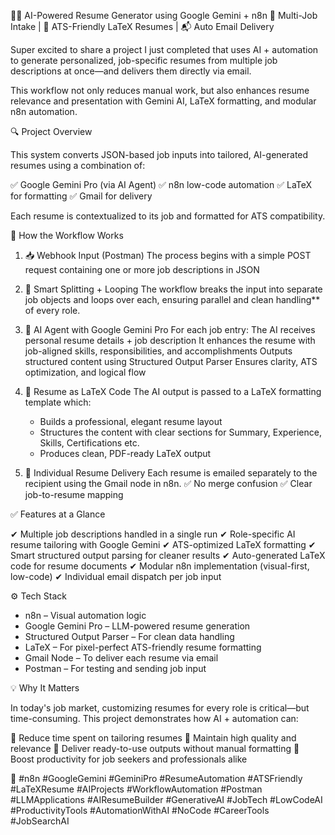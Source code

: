 📄🤖 AI-Powered Resume Generator using Google Gemini + n8n
🚀 Multi-Job Intake | 📑 ATS-Friendly LaTeX Resumes | 📬 Auto Email Delivery

Super excited to share a project I just completed that uses AI + automation to generate personalized, job-specific resumes from multiple job descriptions at once—and delivers them directly via email.

This workflow not only reduces manual work, but also enhances resume relevance and presentation with Gemini AI, LaTeX formatting, and modular n8n automation.

🔍 Project Overview

This system converts JSON-based job inputs into tailored, AI-generated resumes using a combination of:

✅ Google Gemini Pro (via AI Agent)
✅ n8n low-code automation
✅ LaTeX for formatting
✅ Gmail for delivery

Each resume is contextualized to its job and formatted for ATS compatibility.

🧩 How the Workflow Works

1. 📥 Webhook Input (Postman)
   The process begins with a simple POST request containing one or more job descriptions in JSON

2. 🔁 Smart Splitting + Looping
   The workflow breaks the input into separate job objects and loops over each, ensuring parallel and clean handling** of every role.

3. 🧠 AI Agent with Google Gemini Pro
   For each job entry:
   The AI receives personal resume details + job description
   It enhances the resume with job-aligned skills, responsibilities, and accomplishments
   Outputs structured content using Structured Output Parser
   Ensures clarity, ATS optimization, and logical flow

4. 📄 Resume as LaTeX Code
   The AI output is passed to a LaTeX formatting template which:

   * Builds a professional, elegant resume layout
   * Structures the content with clear sections for Summary, Experience, Skills, Certifications etc.
   * Produces clean, PDF-ready LaTeX output

5. 📧 Individual Resume Delivery
   Each resume is emailed separately to the recipient using the Gmail node in n8n.
   ✅ No merge confusion
   ✅ Clear job-to-resume mapping

 ✅ Features at a Glance

✔ Multiple job descriptions handled in a single run
✔ Role-specific AI resume tailoring with Google Gemini
✔ ATS-optimized LaTeX formatting
✔ Smart structured output parsing for cleaner results
✔ Auto-generated LaTeX code for resume documents
✔ Modular n8n implementation (visual-first, low-code)
✔ Individual email dispatch per job input

⚙ Tech Stack

* n8n – Visual automation logic
* Google Gemini Pro – LLM-powered resume generation
* Structured Output Parser – For clean data handling
* LaTeX – For pixel-perfect ATS-friendly resume formatting
* Gmail Node – To deliver each resume via email
* Postman – For testing and sending job input

💡 Why It Matters

In today's job market, customizing resumes for every role is critical—but time-consuming. This project demonstrates how AI + automation can:

🔹 Reduce time spent on tailoring resumes
🔹 Maintain high quality and relevance
🔹 Deliver ready-to-use outputs without manual formatting
🔹 Boost productivity for job seekers and professionals alike

🔗 #n8n #GoogleGemini #GeminiPro #ResumeAutomation #ATSFriendly #LaTeXResume #AIProjects #WorkflowAutomation #Postman #LLMApplications #AIResumeBuilder #GenerativeAI #JobTech #LowCodeAI #ProductivityTools #AutomationWithAI #NoCode #CareerTools #JobSearchAI
